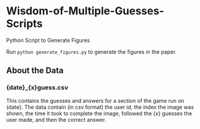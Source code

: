 # Wisdom-of-Multiple-Guesses-Scripts
Python Script to Generate Figures

Run `python generate_figures.py` to generate the figures in the paper.

## About the Data

### {date}_{x}guess.csv

This contains the guesses and answers for a section of the game run on {date}. The data contain (in csv format) the user id, the index the image was shown, the time it took to complete the image, followed the {x} guesses the user made, and then the correct answer.
